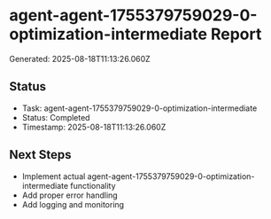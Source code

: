 # agent-agent-1755379759029-0-optimization-intermediate Report

Generated: 2025-08-18T11:13:26.060Z

## Status
- Task: agent-agent-1755379759029-0-optimization-intermediate
- Status: Completed
- Timestamp: 2025-08-18T11:13:26.060Z

## Next Steps
- Implement actual agent-agent-1755379759029-0-optimization-intermediate functionality
- Add proper error handling
- Add logging and monitoring
